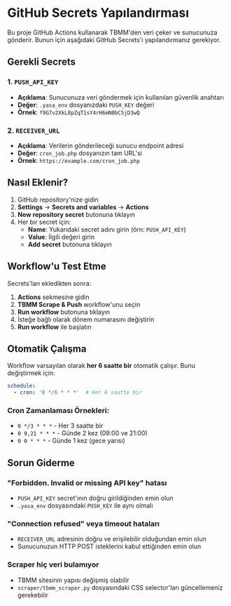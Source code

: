 # GitHub Secrets Yapılandırması

Bu proje GitHub Actions kullanarak TBMM'den veri çeker ve sunucunuza gönderir. Bunun için aşağıdaki GitHub Secrets'ı yapılandırmanız gerekiyor.

## Gerekli Secrets

### 1. `PUSH_API_KEY`
- **Açıklama**: Sunucunuza veri göndermek için kullanılan güvenlik anahtarı
- **Değer**: `.yasa_env` dosyanızdaki `PUSH_KEY` değeri
- **Örnek**: `f9G7v2XkL8pZqT1sY4rH6mN0bC5jD3wQ`

### 2. `RECEIVER_URL`
- **Açıklama**: Verilerin gönderileceği sunucu endpoint adresi
- **Değer**: `cron_job.php` dosyanızın tam URL'si
- **Örnek**: `https://example.com/cron_job.php`

## Nasıl Eklenir?

1. GitHub repository'nize gidin
2. **Settings** → **Secrets and variables** → **Actions**
3. **New repository secret** butonuna tıklayın
4. Her bir secret için:
   - **Name**: Yukarıdaki secret adını girin (örn: `PUSH_API_KEY`)
   - **Value**: İlgili değeri girin
   - **Add secret** butonuna tıklayın

## Workflow'u Test Etme

Secrets'ları ekledikten sonra:

1. **Actions** sekmesine gidin
2. **TBMM Scrape & Push** workflow'unu seçin
3. **Run workflow** butonuna tıklayın
4. İsteğe bağlı olarak dönem numarasını değiştirin
5. **Run workflow** ile başlatın

## Otomatik Çalışma

Workflow varsayılan olarak **her 6 saatte bir** otomatik çalışır. Bunu değiştirmek için:

```yaml
schedule:
  - cron: '0 */6 * * *'  # Her 6 saatte bir
```

### Cron Zamanlaması Örnekleri:
- `0 */3 * * *` - Her 3 saatte bir
- `0 9,21 * * *` - Günde 2 kez (09:00 ve 21:00)
- `0 0 * * *` - Günde 1 kez (gece yarısı)

## Sorun Giderme

### "Forbidden. Invalid or missing API key" hatası
- `PUSH_API_KEY` secret'ının doğru girildiğinden emin olun
- `.yasa_env` dosyasındaki `PUSH_KEY` ile aynı olmalı

### "Connection refused" veya timeout hataları
- `RECEIVER_URL` adresinin doğru ve erişilebilir olduğundan emin olun
- Sunucunuzun HTTP POST isteklerini kabul ettiğinden emin olun

### Scraper hiç veri bulamıyor
- TBMM sitesinin yapısı değişmiş olabilir
- `scraper/tbmm_scraper.py` dosyasındaki CSS selector'ları güncellemeniz gerekebilir

